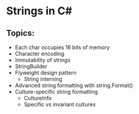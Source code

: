 # Strings in C#

## Topics:

- Each char occupies 16 bits of memory
- Character encoding
- Immutability of strings
- StringBuilder
- Flyweight design pattern
  - String interning
- Advanced string formatting with string.Format()
- Culture-specific string formatting
  - CultureInfo
  - Specific vs invariant cultures
